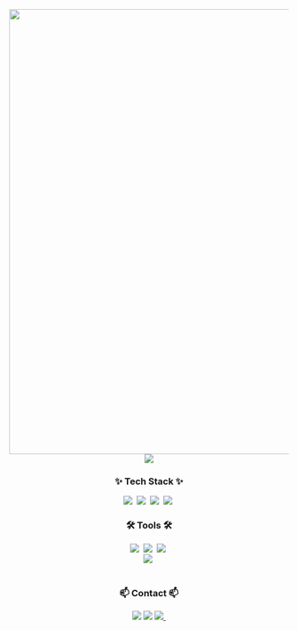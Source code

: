 
<div align="center"> 
<img width="800px" src="https://github.com/dbtjrgh/dbtjrgh/blob/main/Seokho%20Logo.gif"/>
<!-- <img src="https://github-readme-stats.vercel.app/api?username=dbtjrgh&show_icons=true&theme=radical" /> -->
<img src="https://github-readme-stats.vercel.app/api/top-langs/?username=dbtjrgh&layout=compact" />
</div>


<h3 align="center">✨ Tech Stack ✨</h3>
<div align="center">
   <img src="https://img.shields.io/badge/c++-00599C?style=for-the-badge&logo=cplusplus&logoColor=white" />&nbsp
   <img src="https://img.shields.io/badge/c%23-%23239120.svg?style=for-the-badge&logo=csharp&logoColor=white" />&nbsp
   <img src="https://img.shields.io/badge/Visual%20Studio-5C2D91.svg?style=for-the-badge&logo=visual-studio&logoColor=white" />&nbsp
   <img src="https://img.shields.io/badge/unity-%23000000.svg?style=for-the-badge&logo=unity&logoColor=white" />&nbsp
</div>

<h3 align="center">🛠 Tools 🛠</h3>
<div align="center">
  <img src="https://img.shields.io/badge/git-F05033.svg?style=for-the-badge&logo=git&logoColor=white" />&nbsp
  <img src="https://img.shields.io/badge/github-181717.svg?style=for-the-badge&logo=github&logoColor=white" />&nbsp
  <img src="https://img.shields.io/badge/Notion-F3F3F3.svg?style=for-the-badge&logo=notion&logoColor=black" />&nbsp
</div>

<div align="center">
  <img src="https://img.shields.io/badge/miricanvas-03C75A.svg?style=for-the-badge&logo=canvas&logoColor=white" />&nbsp
   
</div>


<br>

<h3 align="center">📫 Contact 📫</h3>
<div align="center">
   <a href="mailto:dbtjrgh0522@gmail.com"><img src="https://img.shields.io/badge/Gmail-D14836?style=for-the-badge&logo=gmail&logoColor=white&link=mailto:dbtjrgh0522@gmail.com"/></a>
<a href="https://www.instagram.com/dbtjrgh"><img src="https://img.shields.io/badge/Instagram-%23E4405F.svg?style=for-the-badge&logo=Instagram&logoColor=white&link=https://www.instagram.com/dbtjrgh"/></a>
  <a href="201718023@sangji.ac.kr">
    <img
      src="https://img.shields.io/badge/201718023@sangji.ac.kr-0078D4?style=for-the-badge&logo=microsoftoutlook&logoColor=white"/>&nbsp
  </a>
</div>
<!---
dbtjrgh/dbtjrgh is a ✨ special ✨ repository because its `README.md` (this file) appears on your GitHub profile.
You can click the Preview link to take a look at your changes.
--->
